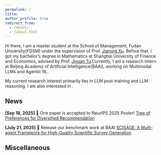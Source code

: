 ```yaml
---
permalink: /
title: 
author_profile: true
redirect_from: 
  - /about/
  - /about.html
---
```


Hi there, I am a master student at the School of Management, Fudan University(FDSM) under the supervision of Prof. [Jiarong Xu](https://galina0217.github.io/). Before that, I got my bachelor’s degree in Mathematics at Shanghai University of Finance and Economics, advised by Prof. [Jiyuan Tu](https://ins.sjtu.edu.cn/peoples/tujiyuan).Currently, I am a research intern at Beijing Academy of Artificial Intelligence(BAAI), working on Multimodal LLMs and Agentic RL.

My current research interest primarily lies in LLM post-training and LLM reasoning. I am also interested in .

## News
**[Sep 18, 2025]** 🎉 One paper is accepted to NeurIPS 2025 Poster! [Tree of Preferences for Diversified Recommendation](https://neurips.cc/virtual/2025/poster/118613)

**[July 21, 2025]** 🎉 Release our benchmark work at BAAI [SCISAGE: A Multi-agent Framework for High-Quality Scientific Survey Generation](https://arxiv.org/abs/2506.12689)

## Miscellaneous